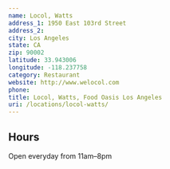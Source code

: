```yaml
---
name: Locol, Watts
address_1: 1950 East 103rd Street
address_2: 
city: Los Angeles
state: CA
zip: 90002
latitude: 33.943006
longitude: -118.237758
category: Restaurant
website: http://www.welocol.com
phone: 
title: Locol, Watts, Food Oasis Los Angeles
uri: /locations/locol-watts/
---
```


## Hours

Open everyday from 11am–8pm

